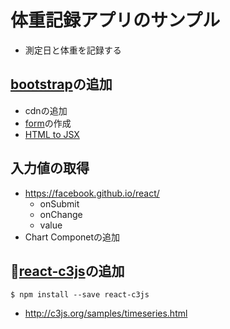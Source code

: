 # 体重記録アプリのサンプル
- 測定日と体重を記録する

## [bootstrap](https://v4-alpha.getbootstrap.com/)の追加

- cdnの追加
- [form](https://v4-alpha.getbootstrap.com/components/forms/)の作成
- [HTML to JSX](http://magic.reactjs.net/htmltojsx.htm)

## 入力値の取得

- https://facebook.github.io/react/
  - onSubmit
  - onChange
  - value
- Chart Componetの追加

## [react-c3js](https://www.npmjs.com/package/react-c3js)の追加
```
$ npm install --save react-c3js
```
- http://c3js.org/samples/timeseries.html